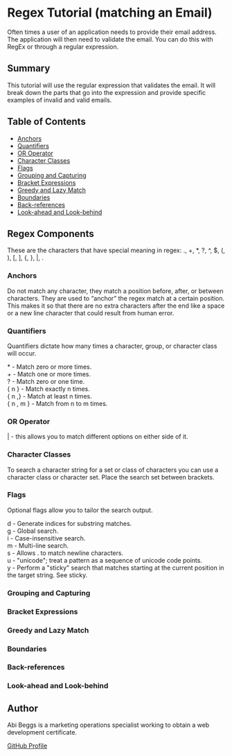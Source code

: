 # Regex Tutorial (matching an Email)

Often times a user of an application needs to provide their email address. The application will then need to validate the email. You can do this with RegEx or through a regular expression. 

## Summary

This tutorial will use the regular expression that validates the email. It will break down the parts that go into the expression and provide specific examples of invalid and valid emails.

## Table of Contents

- [Anchors](#anchors)
- [Quantifiers](#quantifiers)
- [OR Operator](#or-operator)
- [Character Classes](#character-classes)
- [Flags](#flags)
- [Grouping and Capturing](#grouping-and-capturing)
- [Bracket Expressions](#bracket-expressions)
- [Greedy and Lazy Match](#greedy-and-lazy-match)
- [Boundaries](#boundaries)
- [Back-references](#back-references)
- [Look-ahead and Look-behind](#look-ahead-and-look-behind)

## Regex Components

These are the characters that have special meaning in regex: ., +, *, ?, ^, $, (, ), [, ], {, }, |, .

### Anchors

Do not match any character, they match a position before, after, or between characters. They are used to “anchor” the regex match at a certain position. This makes it so that there are no extra characters after the end like a space or a new line character that could result from human error.

### Quantifiers

Quantifiers dictate how many times a character, group, or character class will occur.

\* - Match zero or more times.  
\+ - Match one or more times.  
\? - Match zero or one time.  
{ n } - Match exactly n times.   
{ n ,} - Match at least n times.   
{ n , m } - Match from n to m times. 

### OR Operator

| - this allows you to match different options on either side of it. 

### Character Classes

To search a character string for a set or class of characters you can use a character class or character set. Place the search set between brackets.

### Flags

Optional flags allow you to tailor the search output. 

d	- Generate indices for substring matches.  	 
g	- Global search.  
i - Case-insensitive search.	  
m	- Multi-line search.	  
s	- Allows . to match newline characters.	  
u	- "unicode"; treat a pattern as a sequence of unicode code points.	  
y	- Perform a "sticky" search that matches starting at the current position in the target string. See sticky.  

### Grouping and Capturing

### Bracket Expressions

### Greedy and Lazy Match

### Boundaries

### Back-references

### Look-ahead and Look-behind

## Author

Abi Beggs is a marketing operations specialist working to obtain a web development certificate. 

[GitHub Profile](https://github.com/beggsaj)